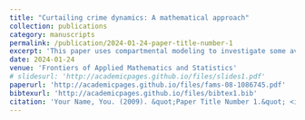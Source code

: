 ```yaml
---
title: "Curtailing crime dynamics: A mathematical approach"
collection: publications
category: manuscripts
permalink: /publication/2024-01-24-paper-title-number-1
excerpt: 'This paper uses compartmental modeling to investigate some avenues for curtailing the spread of gangs in the community.'
date: 2024-01-24
venue: 'Frontiers of Applied Mathematics and Statistics'
# slidesurl: 'http://academicpages.github.io/files/slides1.pdf'
paperurl: 'http://academicpages.github.io/files/fams-08-1086745.pdf'
bibtexurl: 'http://academicpages.github.io/files/bibtex1.bib'
citation: 'Your Name, You. (2009). &quot;Paper Title Number 1.&quot; <i>Journal 1</i>. 1(1).'
---
```

